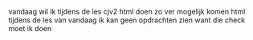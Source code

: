 vandaag wil ik tijdens de les cjv2 html doen
zo ver mogelijk komen html tijdens de les van vandaag
ik kan geen opdrachten zien want die check moet ik doen
